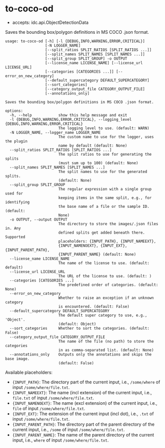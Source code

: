 # to-coco-od

* accepts: idc.api.ObjectDetectionData

Saves the bounding box/polygon definitions in MS COCO .json format.

```
usage: to-coco-od [-h] [-l {DEBUG,INFO,WARNING,ERROR,CRITICAL}]
                  [-N LOGGER_NAME]
                  [--split_ratios SPLIT_RATIOS [SPLIT_RATIOS ...]]
                  [--split_names SPLIT_NAMES [SPLIT_NAMES ...]]
                  [--split_group SPLIT_GROUP] -o OUTPUT
                  [--license_name LICENSE_NAME] [--license_url LICENSE_URL]
                  [--categories [CATEGORIES ...]] [--error_on_new_category]
                  [--default_supercategory DEFAULT_SUPERCATEGORY]
                  [--sort_categories]
                  [--category_output_file CATEGORY_OUTPUT_FILE]
                  [--annotations_only]

Saves the bounding box/polygon definitions in MS COCO .json format.

options:
  -h, --help            show this help message and exit
  -l {DEBUG,INFO,WARNING,ERROR,CRITICAL}, --logging_level {DEBUG,INFO,WARNING,ERROR,CRITICAL}
                        The logging level to use. (default: WARN)
  -N LOGGER_NAME, --logger_name LOGGER_NAME
                        The custom name to use for the logger, uses the plugin
                        name by default (default: None)
  --split_ratios SPLIT_RATIOS [SPLIT_RATIOS ...]
                        The split ratios to use for generating the splits
                        (must sum up to 100) (default: None)
  --split_names SPLIT_NAMES [SPLIT_NAMES ...]
                        The split names to use for the generated splits.
                        (default: None)
  --split_group SPLIT_GROUP
                        The regular expression with a single group used for
                        keeping items in the same split, e.g., for identifying
                        the base name of a file or the sample ID. (default:
                        None)
  -o OUTPUT, --output OUTPUT
                        The directory to store the images/.json files in. Any
                        defined splits get added beneath there. Supported
                        placeholders: {INPUT_PATH}, {INPUT_NAMEEXT},
                        {INPUT_NAMENOEXT}, {INPUT_EXT}, {INPUT_PARENT_PATH},
                        {INPUT_PARENT_NAME} (default: None)
  --license_name LICENSE_NAME
                        The name of the license to use. (default: default)
  --license_url LICENSE_URL
                        The URL of the license to use. (default: )
  --categories [CATEGORIES ...]
                        The predefined order of categories. (default: None)
  --error_on_new_category
                        Whether to raise an exception if an unknown category
                        is encountered. (default: False)
  --default_supercategory DEFAULT_SUPERCATEGORY
                        The default super category to use, e.g., 'Object'.
                        (default: Object)
  --sort_categories     Whether to sort the categories. (default: False)
  --category_output_file CATEGORY_OUTPUT_FILE
                        The name of the file (no path) to store the categories
                        in as comma-separated list. (default: None)
  --annotations_only    Outputs only the annotations and skips the base image.
                        (default: False)
```

Available placeholders:

* `{INPUT_PATH}`: The directory part of the current input, i.e., `/some/where` of input `/some/where/file.txt`.
* `{INPUT_NAMEEXT}`: The name (incl extension) of the current input, i.e., `file.txt` of input `/some/where/file.txt`.
* `{INPUT_NAMENOEXT}`: The name (excl extension) of the current input, i.e., `file` of input `/some/where/file.txt`.
* `{INPUT_EXT}`: The extension of the current input (incl dot), i.e., `.txt` of input `/some/where/file.txt`.
* `{INPUT_PARENT_PATH}`: The directory part of the parent directory of the current input, i.e., `/some` of input `/some/where/file.txt`.
* `{INPUT_PARENT_NAME}`: The name of the parent directory of the current input, i.e., `where` of input `/some/where/file.txt`.
